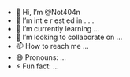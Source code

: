  - 👋 Hi, I’m @Not404n 
-  👀 I’m  int e     r     est   ed in    .      .  .      
- 🌱 I’m currently learning  ...        
- 💞️ I’m looking to collaborate on ...   
- 📫 How to reach me ...
- 😄 Pronouns: ...
- ⚡ Fun fact: ...

<!---
Not404n/Not404n is a ✨ special ✨ repository because its `README.md` (this file) appears on your GitHub profile.
You can click the Preview link to take a look at your changes.
--->
